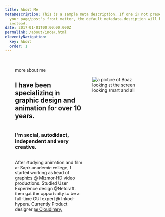```yaml
---
title: About Me
metaDescription: This is a sample meta description. If one is not present in
  your page/post's front matter, the default metadata.desciption will be used
  instead.
date: 2017-01-01T00:00:00.000Z
permalink: /about/index.html
eleventyNavigation:
  key: About
  order: 1
---
```

<section class="about">
more about me

## I have been specializing in graphic design and animation for over 10 years.

### I'm social, autodidact, independent and very creative.

After studying animation and film at Sapir academic college, I started working as head of graphics @ Mizmor-HD video productions. Studied User Experience design @Netcraft. then got the opportunity to be a full-time GUI expert @ Inkod-hypera. Currently Product designer [@ Cloudinary.](https://cloudinary.com)

<img src="https://res.cloudinary.com/aniboaz/image/upload/c_scale,f_auto,q_90,w_560/buzy.jpg" alt="a picture of Boaz looking at the screen looking smart and all" class="fancy">
</section>

<style scoped>
.about img {
    float: right;
    margin: 2rem;    grid-area: aboutimage;
}
.about {
    padding: 2rem;
    display: grid;
    display: grid;
    grid-auto-columns: 1fr;
    grid-template-columns: 1fr 1fr;
    grid-template-rows: auto auto auto auto auto;
    gap: 0px 0px;
    grid-template-areas:
        ". aboutimage"
        ". aboutimage"
        ". aboutimage"
        ". aboutimage"
        ". aboutimage";
}
  </style>